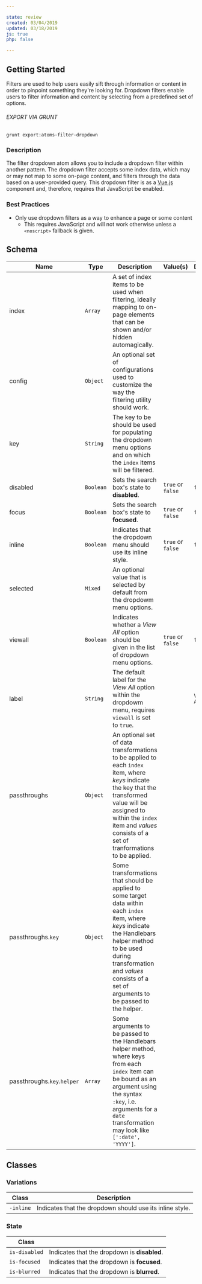 ```yaml
---

state: review
created: 03/04/2019
updated: 03/18/2019
js: true
php: false

---
```


## Getting Started

Filters are used to help users easily sift through information or content in order to pinpoint something they're looking for. Dropdown filters enable users to filter information and content by selecting from a predefined set of options.

###### EXPORT VIA GRUNT

```
grunt export:atoms-filter-dropdown
```


### Description

The filter dropdown atom allows you to include a dropdown filter within another pattern. The dropdown filter accepts some index data, which may or may not map to some on-page content, and filters through the data based on a user-provided query. This dropdown filter is as a [Vue.js][Vue.js] component and, therefore, requires that JavaScript be enabled.


### Best Practices

- Only use dropdown filters as a way to enhance a page or some content
  - This requires JavaScript and will not work otherwise unless a `<noscript>` fallback is given.


## Schema

| Name                      | Type      | Description                                                                                                                         | Value(s)                | Default     |
|---------------------------|-----------|-------------------------------------------------------------------------------------------------------------------------------------|-------------------------|-------------|
| index                     | `Array`   | A set of index items to be used when filtering, ideally mapping to on-page elements that can be shown and/or hidden automagically.  |                         |             |
| config                    | `Object`  | An optional set of configurations used to customize the way the filtering utility should work.                                      |                         |             |
| key                       | `String`  | The key to be should be used for populating the dropdown menu options and on which the `index` items will be filtered.              |                         |             |
| disabled                  | `Boolean` | Sets the search box's state to **disabled**.                                                                                        | `true` or `false`       | `false`     |
| focus                     | `Boolean` | Sets the search box's state to **focused**.                                                                                         | `true` or `false`       | `false`     |
| inline                    | `Boolean` | Indicates that the dropdown menu should use its inline style.                                                                       | `true` or `false`       | `false`     |
| selected                  | `Mixed`   | An optional value that is selected by default from the dropdowm menu options.                                                       |                         |             |
| viewall                   | `Boolean` | Indicates whether a *View All* option should be given in the list of dropdown menu options.                                         | `true` or `false`       | `true`      |
| label                     | `String`  | The default label for the *View All* option within the dropdowm menu, requires `viewall` is set to `true`.                          |                         | `View All`  |
| passthroughs                | `Object`  | An optional set of data transformations to be applied to each `index` item, where *keys* indicate the key that the transformed value will be assigned to within the `index` item and *values* consists of a set of tranformations to be applied.      |                         |             |
| passthroughs.`key`          | `Object`  | Some transformations that should be applied to some target data within each `index` item, where *keys* indicate the Handlebars helper method to be used during transformation and *values* consists of a set of arguments to be passed to the helper. |                         |             |
| passthroughs.`key`.`helper` | `Array`   | Some arguments to be passed to the Handlebars helper method, where keys from each `index` item can be bound as an argument using the syntax `:key`, i.e. arguments for a `date` transformation may look like `[':date', 'YYYY']`.                     |                         |             |


## Classes

### Variations

| Class         | Description                                                                                                       |
|---------------|-------------------------------------------------------------------------------------------------------------------|
| `-inline`     | Indicates that the dropdown should use its inline style.                                                          |

### State

| Class         |                                                                       |
|---------------|-----------------------------------------------------------------------|
| `is-disabled` | Indicates that the dropdown is **disabled**.                          |
| `is-focused`  | Indicates that the dropdown is **focused**.                           |
| `is-blurred`  | Indicates that the dropdown is **blurred**.                           |


[Vue.js]: https://vuejs.org
